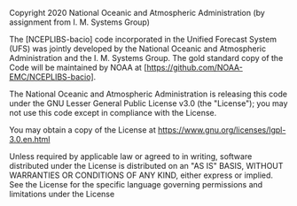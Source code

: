 Copyright 2020 National Oceanic and Atmospheric Administration (by assignment from I. M. Systems Group)

The [NCEPLIBS-bacio] code incorporated in the Unified Forecast System (UFS) was jointly developed by the National Oceanic and Atmospheric Administration and the I. M. Systems Group. The gold standard copy of the Code will be maintained by NOAA at [https://github.com/NOAA-EMC/NCEPLIBS-bacio].

The National Oceanic and Atmospheric Administration is releasing this code under the GNU Lesser General Public License v3.0 (the "License"); you may not use this code except in compliance with the License.

You may obtain a copy of the License at https://www.gnu.org/licenses/lgpl-3.0.en.html

Unless required by applicable law or agreed to in writing, software distributed under the License is distributed on an "AS IS" BASIS, WITHOUT WARRANTIES OR CONDITIONS OF ANY KIND, either express or implied. See the License for the specific language governing permissions and limitations under the License
